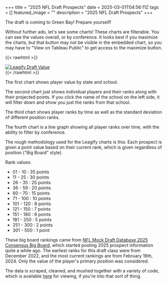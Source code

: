 +++
title =  "2025 NFL Draft Prospects"
date = 2025-03-01T04:56:11Z
tags = []
featured_image = ""
description = "2025 NFL Draft Prospects"
+++

The draft is coming to Green Bay!  Prepare yourself!

<!--more-->

Without further ado, let's see some charts!
These charts are filterable. You can see the values overall, or by conference. It looks best if you maximize the charts, but that button may not be visible in the embedded chart, so you may have to "View on Tableau Public" to get access to the maximize button.


{{< rawhtml >}}
<div class='tableauPlaceholder' id='viz1740804052830' style='position: relative'><noscript><a href='#'><img alt='Leagify Draft Value ' src='https:&#47;&#47;public.tableau.com&#47;static&#47;images&#47;20&#47;2025-LeagifyDraftCharts-20250228&#47;LeagifyDraftValue&#47;1_rss.png' style='border: none' /></a></noscript><object class='tableauViz'  style='display:none;'><param name='host_url' value='https%3A%2F%2Fpublic.tableau.com%2F' /> <param name='embed_code_version' value='3' /> <param name='site_root' value='' /><param name='name' value='2025-LeagifyDraftCharts-20250228&#47;LeagifyDraftValue' /><param name='tabs' value='no' /><param name='toolbar' value='yes' /><param name='static_image' value='https:&#47;&#47;public.tableau.com&#47;static&#47;images&#47;20&#47;2025-LeagifyDraftCharts-20250228&#47;LeagifyDraftValue&#47;1.png' /> <param name='animate_transition' value='yes' /><param name='display_static_image' value='yes' /><param name='display_spinner' value='yes' /><param name='display_overlay' value='yes' /><param name='display_count' value='yes' /><param name='language' value='en-US' /><param name='filter' value='publish=yes' /></object></div>                <script type='text/javascript'>                    var divElement = document.getElementById('viz1740804052830');                    var vizElement = divElement.getElementsByTagName('object')[0];                    vizElement.style.width='1016px';vizElement.style.height='991px';                    var scriptElement = document.createElement('script');                    scriptElement.src = 'https://public.tableau.com/javascripts/api/viz_v1.js';                    vizElement.parentNode.insertBefore(scriptElement, vizElement);                </script>
{{< /rawhtml >}}

The first chart shows player value by state and school.

The second chart just shows individual players and their ranks along with their projected points. If you click the name of the school on the left side, it will filter down and show you just the ranks from that school.

The third chart shows player ranks by time as well as the standard deviation of different position ranks.

The fourth chart is a line graph showing all player ranks over time, with the ability to filter by conference.

The rough methodology used for the Leagify charts is this: Each prospect is given a point value based on their current rank, which is given regardless of position ("Big Board" style).

Rank values:

* 01 - 10   : 35 points
* 11 - 25   : 30 points
* 26 - 35   : 25 points
* 36 - 59   : 20 points
* 60 - 70   : 15 points
* 71 - 100  : 10 points
* 101 - 120 : 8 points
* 121 - 150 : 7 points
* 151 - 180 : 6 points
* 181 - 250 : 5 points
* 251 - 300 : 2 points
* 301 - 500 : 1 point

These big board rankings came from [NFL Mock Draft Database 2025 Consensus Big Board](https://www.nflmockdraftdatabase.com/big-boards/2025/consensus-big-board-2025), which started posting 2025 prospect information quite a while ago. The earliest ranks for this draft class were from December 2022, and the most current rankings are from February 16th, 2024. Only the value of the player's primary position was considered.

The data is scraped, cleaned, and mushed together with a variety of code, which is available [here](https://github.com/Leagify/prospect-scraper-mddb-2022) for viewing, if you're into that sort of thing.